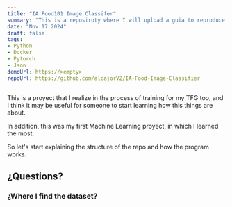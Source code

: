```yaml
---
title: "IA Food101 Image Classifer"
summary: "This is a reposiroty where I will upload a guia to reproduce this IA tool for the use of all the world."
date: "Nov 17 2024"
draft: false
tags:
- Python
- Docker
- Pytorch
- Json
demoUrl: https://>empty>
repoUrl: https://github.com/alcajorV2/IA-Food-Image-Classifier
---
```


This is a proyect that I realize in the process of training for my TFG too, and I think it may be useful for someone to start learning how this things are about.

In addition, this was my first Machine Learning proyect, in which I learned the most. 

So let's start explaining the structure of the repo and how the program works.

## ¿Questions?

### ¿Where I find the dataset?